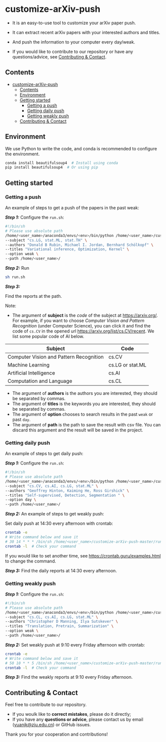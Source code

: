 # customize-arXiv-push
- It is an easy-to-use tool to customize your arXiv paper push.

- It can extract recent arXiv papers with your interested authors and titles.

- And push the information to your computer every day/weak.   

- If you would like to contribute to our repository or have any questions/advice, see [Contributing & Contact](#contributing--contact).

## Contents
- [customize-arXiv-push](#customize-arxiv-push)
  - [Contents](#contents)
  - [Environment](#environment)
  - [Getting started](#getting-started)
    - [Getting a push](#getting-a-push)
    - [Getting daily push](#getting-daily-push)
    - [Getting weakly push](#getting-weakly-push)
  - [Contributing & Contact](#contributing--contact)

## Environment
We use Python to write the code, and conda is recommended to configure the environment. 
```bash
conda install beautifulsoup4  # Install using conda
pip install beautifulsoup4  # Or using pip
```

## Getting started

### Getting a push

An example of steps to get a push of the papers in the past weak:

***Step 1:*** Configure the `run.sh`:

```bash
#!/bin/sh
# Please use absolute path
/home/<user_name>/anaconda3/envs/<env>/bin/python /home/<user_name>/customize-arXiv-push-master/main.py \
--subject "cs.LG, stat.ML, stat.TH" \
--authors "Donald B Rubin, Michael I. Jordan, Bernhard Schölkopf" \
--titles "Variational inference, Optimization, Kernel" \
--option weak \
--path /home/<user_name>/
```

***Step 2:*** Run 

```bash
sh run.sh
```

***Step 3:***

Find the reports at the path.

Note:
- The argument of **subject** is the *code* of the subject at https://arxiv.org/. For example, if you want to choose *Computer Vision and Pattern Recognition* (under Computer Science), you can click it and find the code of `cs.CV` in the opened url https://arxiv.org/list/cs.CV/recent. We list some popular code of AI below.

| Subject | Code |
| ---- | ---- |
| Computer Vision and Pattern Recognition | cs.CV |
| Machine Learning | cs.LG or stat.ML |
| Artificial Intelligence | cs.AI |
| Computation and Language | cs.CL |

- The argument of **authors** is the authors you are interested, they should be separated by commas.
- The argument of  **titles** is the keywords you are interested, they should be separated by commas.
- The argument of **option** chooses to search results in the past `weak` or past `day`. 
- The argument of **path** is the path to save the result with csv file. You can discard this argument and the result will be saved in the project.

### Getting daily push

An example of steps to get daily push:

***Step 1:*** Configure the `run.sh`:

```bash
#!/bin/sh
# Please use absolute path
/home/<user_name>/anaconda3/envs/<env>/bin/python /home/<user_name>/customize-arXiv-push-master/main.py \
--subject "cs.CV, cs.AI, cs.LG, stat.ML" \
--authors "Geoffrey Hinton, Kaiming He, Ross Girshick" \
--titles "Self-supervised, Detection, Segmentation " \
--option day \
--path /home/<user_name>/
```

***Step 2:***
An example of steps to get weakly push:

Set daily push at 14:30 every afternoon with crontab:
```bash
crontab -e
# Write command below and save it 
# 30 14 * * * /bin/sh /home/<user_name>/customize-arXiv-push-master/run.sh
crontab -l  # Check your command
```
If you would like to set another time, see https://crontab.guru/examples.html to change the command.

***Step 3:***
Find the daily reports at 14:30 every afternoon.

### Getting weakly push

***Step 1:*** Configure the `run.sh`:

```bash
#!/bin/sh
# Please use absolute path
/home/<user_name>/anaconda3/envs/<env>/bin/python /home/<user_name>/customize-arXiv-push-master/main.py \
--subject "cs.CL, cs.AI, cs.LG, stat.ML" \
--authors "Christopher D Manning, Ilya Sutskever" \
--titles "Translation, Pretrain, Summarization" \
--option weak \
--path /home/<user_name>/
```

***Step 2:***
Set weakly push at 9:10 every Friday afternoon with crontab:

```bash
crontab -e
# Write command below and save it 
# 50 10 * * 5 /bin/sh /home/<user_name>/customize-arXiv-push-master/run.sh
crontab -l  # Check your command
```

***Step 3:***
Find the weakly reports at 9:10 every Friday afternoon.

## Contributing & Contact

Feel free to contribute to our repository.

- If you woulk like to **correct mistakes**, please do it directly;
- If you have any **questions or advice**, please contact us by email (yuanjk@zju.edu.cn) or GitHub issues.

Thank you for your cooperation and contributions!